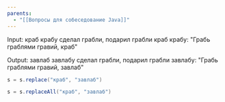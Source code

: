 ```yaml
---
parents:
  - "[[Вопросы для собеседование Java]]"
---
```

Input: краб крабу сделал грабли, подарил грабли краб крабу: "Грабь граблями гравий, краб"

Output: завлаб завлабу сделал грабли, подарил грабли завлабу: "Грабь граблями гравий, завлаб"

```java
s = s.replace("краб", "завлаб")
```

```java
s = s.replaceAll("краб", "завлаб")
```